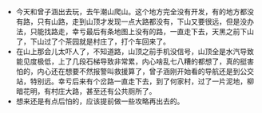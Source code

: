 - 今天和曾子涵出去玩，去午潮山爬山。这个地方完全没有开发，有的地方都没有路，只有山路，走到山顶才发现一点大路都没有，下山又要很远，但是没办法，只能找路走，幸亏最后有条地图上没有的路，一直走下去，天黑之前下山了，下山过了个茶园就是村庄了，打个车回来了。
- 在山上那会儿太吓人了，不知道路，山顶之前手机没信号，山顶全是水汽导致能见度极低，上了几段石梯导致非常累，内心啥乱七八糟的都想了，真的挺害怕的，内心还在想要不然报警叫救援算了，曾子涵刚开始看的导航还是到公交站，特别远。幸亏后来有个岔路一直走下去，到了何家村，过了一片泥地，柳暗花明，有村庄大路，甚至还有公共厕所了。
- 想来还是有点后怕的，应该提前做一些攻略再出去的。